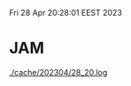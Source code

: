 Fri 28 Apr 20:28:01 EEST 2023
# JAM
<a href='./cache/202304/28_20.log'>./cache/202304/28_20.log</a>
